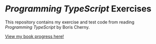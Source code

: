 # *Programming TypeScript* Exercises

This repository contains my exercise and test code from reading *Programming
TypeScript* by Boris Cherny.

[View my book progress here!](https://www.goodreads.com/review/show/3897663321)
